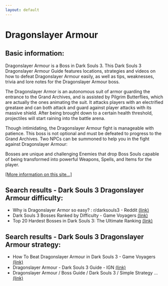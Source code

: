```yaml
---
layout: default
---
```

# Dragonslayer Armour

## Basic information:
Dragonslayer Armour is a Boss in Dark Souls 3. This Dark Souls 3 Dragonslayer Armour Guide features locations, strategies and videos on how to defeat Dragonslayer Armour easily, as well as tips, weaknesses, trivia and lore notes for the Dragonslayer Armour boss.

The Dragonslayer Armor is an autonomous suit of armor guarding the entrance to the Grand Archives, and is assisted by Pilgrim Butterflies, which are actually the ones animating the suit. It attacks players with an electrified greataxe and can both attack and guard against player attacks with its massive shield. After being brought down to a certain health threshold, projectiles will start raining into the battle arena.

Though intimidating, the Dragonslayer Armour fight is manageable with patience. This boss is not optional and must be defeated to progress to the Grand Archives. Two NPCs can be summoned to help you in the fight against Dragonslayer Armour:

Bosses are unique and challenging Enemies that drop Boss Souls capable of being transformed into powerful Weapons, Spells, and Items for the player.


[[More information on this site...]](https://darksouls3.wiki.fextralife.com//Dragonslayer+Armour)

## Search results - Dark Souls 3 Dragonslayer Armour difficulty:
- Why is Dragonslayer Armor so easy? : r/darksouls3 - Reddit [(link)](https://www.reddit.com/r/darksouls3/comments/z17ko4/why_is_dragonslayer_armor_so_easy/)
- Dark Souls 3 Bosses Ranked by Difficulty - Game Voyagers [(link)](https://gamevoyagers.com/dark-souls-3-bosses-ranked-difficulty/)
- Top 20 Hardest Bosses in Dark Souls 3: The Ultimate Ranking [(link)](https://www.fandomspot.com/ds3-hardest-bosses/)

## Search results - Dark Souls 3 Dragonslayer Armour strategy:
- How To Beat Dragonslayer Armour in Dark Souls 3 - Game Voyagers [(link)](https://gamevoyagers.com/dark-souls-3-how-to-beat-dragonslayer-armour/)
- Dragonslayer Armour - Dark Souls 3 Guide - IGN [(link)](https://www.ign.com/wikis/dark-souls-3/Dragonslayer_Armour)
- Dragonslayer Armour / Boss Guide / Dark Souls 3 / Simple Strategy ... [(link)](https://www.youtube.com/watch?v=lAxB5xG1ttE)
